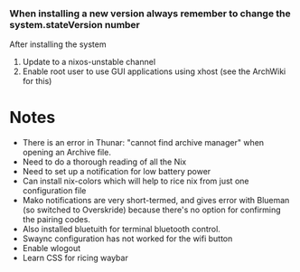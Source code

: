 ### When installing a new version always remember to change the system.stateVersion number
After installing the system
1. Update to a nixos-unstable channel
2. Enable root user to use GUI applications using xhost (see the ArchWiki for this)

# Notes 
- There is an error in Thunar: "cannot find archive manager" when opening an Archive file.
- Need to do a thorough reading of all the Nix
- Need to set up a notification for low battery power
- Can install nix-colors which will help to rice nix from just one configuration file
- Mako notifications are very short-termed, and gives error with Blueman (so switched to Overskride) because there's no option for confirming the pairing codes.
- Also installed bluetuith for terminal bluetooth control.
- Swaync configuration has not worked for the wifi button
- Enable wlogout
- Learn CSS for ricing waybar
